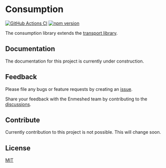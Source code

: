 # Consumption

[![GitHub Actions CI](https://github.com/nmshd/cns-consumption/workflows/Publish/badge.svg)](https://github.com/nmshd/cns-consumption/actions?query=workflow%3APublish)
[![npm version](https://badge.fury.io/js/@nmshd%2fconsumption.svg)](https://www.npmjs.com/package/@nmshd/consumption)

The consumption library extends the [transport library](https://www.npmjs.com/package/@nmshd/transport).

## Documentation

The documentation for this project is currently under construction.

## Feedback

Please file any bugs or feature requests by creating an [issue](https://github.com/nmshd/feedback/issues).

Share your feedback with the Enmeshed team by contributing to the [discussions](https://github.com/nmshd/feedback/discussions).

## Contribute

Currently contribution to this project is not possible. This will change soon.

## License

[MIT](LICENSE)
